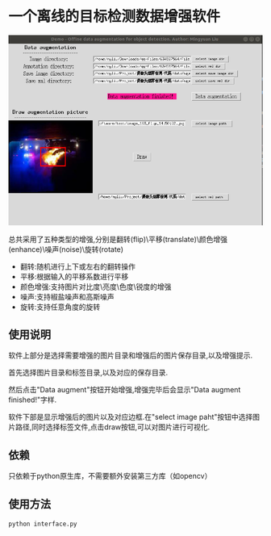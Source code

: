 # 一个离线的目标检测数据增强软件



![数据增强软件](image/数据增强软件.png)



总共采用了五种类型的增强,分别是翻转(flip)\平移(translate)\颜色增强(enhance)\噪声(noise)\旋转(rotate)

- 翻转:随机进行上下或左右的翻转操作
- 平移:根据输入的平移系数进行平移
- 颜色增强:支持图片对比度\亮度\色度\锐度的增强
- 噪声:支持椒盐噪声和高斯噪声
- 旋转:支持任意角度的旋转

## 使用说明

软件上部分是选择需要增强的图片目录和增强后的图片保存目录,以及增强提示.

首先选择图片目录和标签目录,以及对应的保存目录. 

然后点击"Data augment"按钮开始增强,增强完毕后会显示"Data augment finished!"字样.

软件下部是显示增强后的图片以及对应边框.在"select image paht"按钮中选择图片路径,同时选择标签文件,点击draw按钮,可以对图片进行可视化.

## 依赖

只依赖于python原生库，不需要额外安装第三方库（如opencv）

## 使用方法

```bash
python interface.py
```